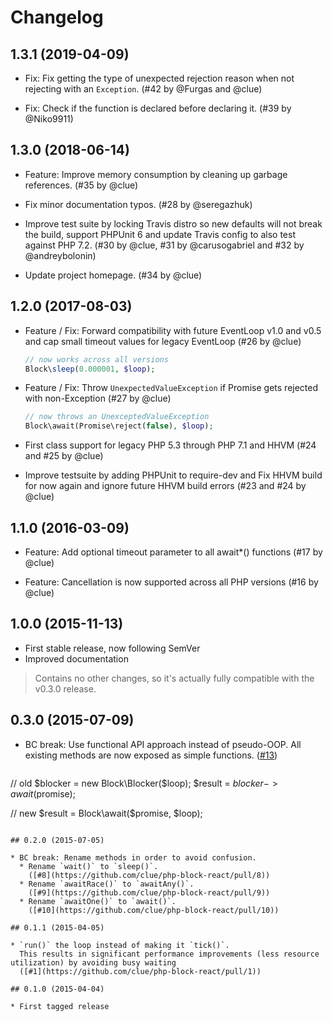 # Changelog

## 1.3.1 (2019-04-09)

*   Fix: Fix getting the type of unexpected rejection reason when not rejecting with an `Exception`.
    (#42 by @Furgas and @clue)

*   Fix: Check if the function is declared before declaring it.
    (#39 by @Niko9911)

## 1.3.0 (2018-06-14)

*   Feature: Improve memory consumption by cleaning up garbage references.
    (#35 by @clue)

*   Fix minor documentation typos.
    (#28 by @seregazhuk)

*   Improve test suite by locking Travis distro so new defaults will not break the build,
    support PHPUnit 6 and update Travis config to also test against PHP 7.2.
    (#30 by @clue, #31 by @carusogabriel and #32 by @andreybolonin)

*   Update project homepage.
    (#34 by @clue)

## 1.2.0 (2017-08-03)

* Feature / Fix: Forward compatibility with future EventLoop v1.0 and v0.5 and
  cap small timeout values for legacy EventLoop
  (#26 by @clue)

  ```php
  // now works across all versions
  Block\sleep(0.000001, $loop);
  ```

* Feature / Fix: Throw `UnexpectedValueException` if Promise gets rejected with non-Exception
  (#27 by @clue)

  ```php
  // now throws an UnexceptedValueException
  Block\await(Promise\reject(false), $loop);
  ```

* First class support for legacy PHP 5.3 through PHP 7.1 and HHVM
  (#24 and #25 by @clue)

* Improve testsuite by adding PHPUnit to require-dev and
  Fix HHVM build for now again and ignore future HHVM build errors
  (#23 and #24 by @clue)

## 1.1.0 (2016-03-09)

* Feature: Add optional timeout parameter to all await*() functions
  (#17 by @clue)

* Feature: Cancellation is now supported across all PHP versions
  (#16 by @clue)

## 1.0.0 (2015-11-13)

* First stable release, now following SemVer
* Improved documentation

> Contains no other changes, so it's actually fully compatible with the v0.3.0 release.

## 0.3.0 (2015-07-09)

* BC break: Use functional API approach instead of pseudo-OOP.
  All existing methods are now exposed as simple functions.
  ([#13](https://github.com/clue/php-block-react/pull/13))
  ```php
// old
$blocker = new Block\Blocker($loop);
$result = $blocker->await($promise);

// new
$result = Block\await($promise, $loop);
```

## 0.2.0 (2015-07-05)

* BC break: Rename methods in order to avoid confusion.
  * Rename `wait()` to `sleep()`.
    ([#8](https://github.com/clue/php-block-react/pull/8))
  * Rename `awaitRace()` to `awaitAny()`.
    ([#9](https://github.com/clue/php-block-react/pull/9))
  * Rename `awaitOne()` to `await()`.
    ([#10](https://github.com/clue/php-block-react/pull/10))

## 0.1.1 (2015-04-05)

* `run()` the loop instead of making it `tick()`.
  This results in significant performance improvements (less resource utilization) by avoiding busy waiting
  ([#1](https://github.com/clue/php-block-react/pull/1))

## 0.1.0 (2015-04-04)

* First tagged release
